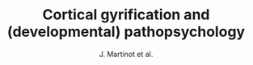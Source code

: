 ---
cat: gaia
subcat: architecture
bestof: false
author: J. Martinot et al.
title: Cortical gyrification and (developmental) pathopsychology
year: 2006
type: misc
---